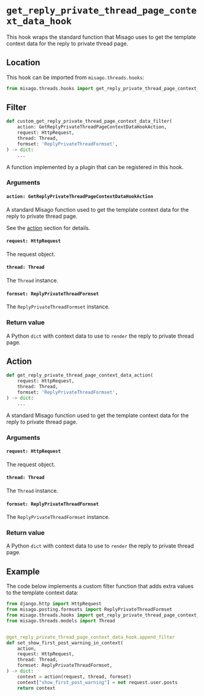 # `get_reply_private_thread_page_context_data_hook`

This hook wraps the standard function that Misago uses to get the template context data for the reply to private thread page.


## Location

This hook can be imported from `misago.threads.hooks`:

```python
from misago.threads.hooks import get_reply_private_thread_page_context_data_hook
```


## Filter

```python
def custom_get_reply_private_thread_page_context_data_filter(
    action: GetReplyPrivateThreadPageContextDataHookAction,
    request: HttpRequest,
    thread: Thread,
    formset: 'ReplyPrivateThreadFormset',
) -> dict:
    ...
```

A function implemented by a plugin that can be registered in this hook.


### Arguments

#### `action: GetReplyPrivateThreadPageContextDataHookAction`

A standard Misago function used to get the template context data for the reply to private thread page.

See the [action](#action) section for details.


#### `request: HttpRequest`

The request object.


#### `thread: Thread`

The `Thread` instance.


#### `formset: ReplyPrivateThreadFormset`

The `ReplyPrivateThreadFormset` instance.


### Return value

A Python `dict` with context data to use to `render` the reply to private thread page.


## Action

```python
def get_reply_private_thread_page_context_data_action(
    request: HttpRequest,
    thread: Thread,
    formset: 'ReplyPrivateThreadFormset',
) -> dict:
    ...
```

A standard Misago function used to get the template context data for the reply to private thread page.


### Arguments

#### `request: HttpRequest`

The request object.


#### `thread: Thread`

The `Thread` instance.


#### `formset: ReplyPrivateThreadFormset`

The `ReplyPrivateThreadFormset` instance.


### Return value

A Python `dict` with context data to use to `render` the reply to private thread page.


## Example

The code below implements a custom filter function that adds extra values to the template context data:

```python
from django.http import HttpRequest
from misago.posting.formsets import ReplyPrivateThreadFormset
from misago.threads.hooks import get_reply_private_thread_page_context_data_hook
from misago.threads.models import Thread


@get_reply_private_thread_page_context_data_hook.append_filter
def set_show_first_post_warning_in_context(
    action,
    request: HttpRequest,
    thread: Thread,
    formset: ReplyPrivateThreadFormset,
) -> dict:
    context = action(request, thread, formset)
    context["show_first_post_warning"] = not request.user.posts
    return context
```